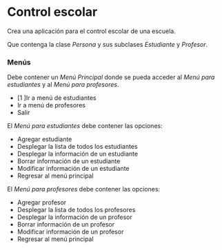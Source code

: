 # Control escolar

Crea una aplicación para el control escolar de una escuela.

Que contenga la clase *Persona* y sus subclases *Estudiante* y *Profesor*.

### Menús

Debe contener un *Menú Principal* donde se pueda acceder al *Menú para estudiantes* y al *Menú para profesores*.

- [1 ]Ir a menú de estudiantes
- Ir a menú de profesores
- Salir

El *Menú para estudiantes* debe contener las opciones:

- Agregar estudiante
- Desplegar la lista de todos los estudiantes
- Desplegar la información de un estudiante
- Borrar información de un estudiante
- Modificar información de un estudiante
- Regresar al menú principal

El *Menú para profesores* debe contener las opciones:

- Agregar profesor
- Desplegar la lista de todos los profesores
- Desplegar la información de un profesor
- Borrar información de un profesor
- Modificar información de un profesor
- Regresar al menú principal

